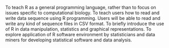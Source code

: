 To teach R as a general programming language, rather than to focus on issues specific to computational biology.
To teach users how to read and write data sequence using R programming.
Users will be able to read and write any kind of sequence files in CSV format.
To briefly introduce the use of R in data manipulation, statistics and graphical representations.
To explore application of R software environment by statisticians and data miners for developing statistical software and data analysis.